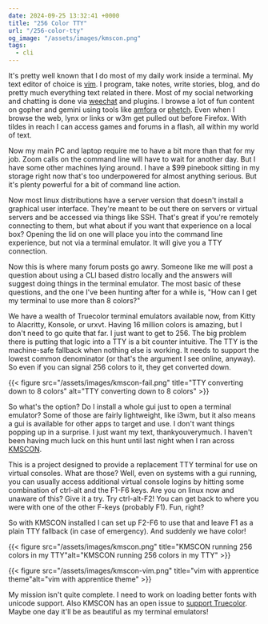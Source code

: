 ```yaml
---
date: 2024-09-25 13:32:41 +0000
title: "256 Color TTY"
url: "/256-color-tty"
og_image: "/assets/images/kmscon.png"
tags:
  - cli
---
```


It's pretty well known that I do most of my daily work inside a terminal. My
text editor of choice is [vim](https://vim.org). I program, take notes, write
stories, blog, and do pretty much everything text related in there. Most of my
social networking and chatting is done via [weechat](https://weechat.org) and
plugins. I browse a lot of fun content on gopher and gemini using tools like
[amfora](https://github.com/makew0rld/amfora) or
[phetch](https://github.com/xvxx/phetch). Even when I browse the web, lynx or
links or w3m get pulled out before Firefox. With tildes in reach I can access
games and forums in a flash, all within my world of text.

Now my main PC and laptop require me to have a bit more than that for my job.
Zoom calls on the command line will have to wait for another day. But I have
some other machines lying around. I have a $99 pinebook sitting in my storage
right now that's too underpowered for almost anything serious. But it's plenty
powerful for a bit of command line action.

Now most linux distributions have a server version that doesn't install
a graphical user interface. They're meant to be out there on servers or virtual
servers and be accessed via things like SSH. That's great if you're remotely
connecting to them, but what about if you want that experience on a local box?
Opening the lid on one will place you into the command line experience, but not
via a terminal emulator. It will give you a TTY connection.

Now this is where many forum posts go awry. Someone like me will post a question
about using a CLI based distro locally and the answers will suggest doing things
in the terminal emulator. The most basic of these questions, and the one I've
been hunting after for a while is, "How can I get my terminal to use more than
8 colors?"

We have a wealth of Truecolor terminal emulators available now, from Kitty to
Alacritty, Konsole, or urxvt. Having 16 million colors is amazing, but I don't
need to go quite that far. I just want to get to 256. The big problem there is
putting that logic into a TTY is a bit counter intuitive. The TTY is the
machine-safe fallback when nothing else is working. It needs to support the
lowest common denominator (or that's the argument I see online, anyway). So even
if you can signal 256 colors to it, they get converted down.

{{< figure src="/assets/images/kmscon-fail.png" title="TTY converting down to 8 colors" alt="TTY converting down to 8 colors" >}}

So what's the option? Do I install a whole gui just to open a terminal emulator?
Some of those are fairly lightweight, like i3wm, but it also means a gui is
available for other apps to target and use. I don't want things popping up in
a surprise. I just want my text, thankyouverymuch. I haven't been having much
luck on this hunt until last night when I ran across
[KMSCON](https://wiki.archlinux.org/title/KMSCON).

This is a project designed to provide a replacement TTY terminal for use on
virtual consoles. What are those? Well, even on systems with a gui running, you
can usually access additional virtual console logins by hitting some combination
of ctrl-alt and the F1-F6 keys. Are you on linux now and unaware of this? Give
it a try. Try ctrl-alt-F2! You can get back to where you were with one of the
other F-keys (probably F1). Fun, right?

So with KMSCON installed I can set up F2-F6 to use that and leave F1 as a plain
TTY fallback (in case of emergency). And suddenly we have color!

{{< figure src="/assets/images/kmscon.png" title="KMSCON running 256 colors in my TTY"alt="KMSCON running 256 colors in my TTY" >}}

{{< figure src="/assets/images/kmscon-vim.png" title="vim with apprentice theme"alt="vim with apprentice theme" >}}

My mission isn't quite complete. I need to work on loading better fonts with
unicode support. Also KMSCON has an open issue to [support
Truecolor](https://github.com/dvdhrm/kmscon/issues/111). Maybe one day it'll be
as beautiful as my terminal emulators!

<!--  vim: set shiftwidth=4 tabstop=4 tw=80 expandtab: -->
